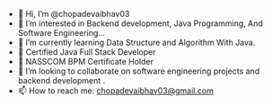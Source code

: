 - 👋 Hi, I’m @chopadevaibhav03
- 👀 I’m interested in Backend development, Java Programming, And Software Engineering...
- 🌱 I’m currently learning Data Structure and Algorithm With Java.
- 💼 Certified Java Full Stack Developer
- 💼 NASSCOM BPM Certificate Holder
- 💞️ I’m looking to collaborate on software engineering projects and backend development .
- 📫 How to reach me: chopadevaibhav03@gmail.com


<!---
chopadevaibhav03/chopadevaibhav03 is a ✨ special ✨ repository because its `README.md` (this file) appears on your GitHub profile.
You can click the Preview link to take a look at your changes.
--->
